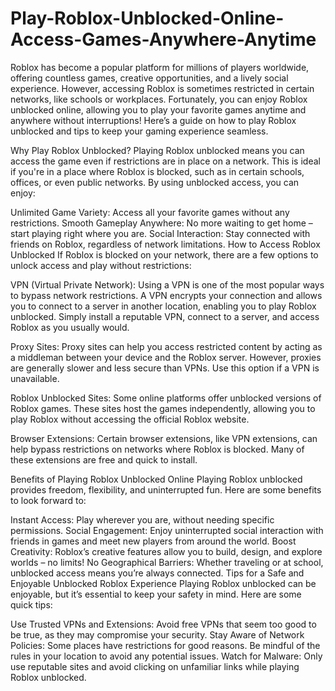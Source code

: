 # Play-Roblox-Unblocked-Online-Access-Games-Anywhere-Anytime
Roblox has become a popular platform for millions of players worldwide, offering countless games, creative opportunities, and a lively social experience. However, accessing Roblox is sometimes restricted in certain networks, like schools or workplaces. Fortunately, you can enjoy Roblox unblocked online, allowing you to play your favorite games anytime and anywhere without interruptions! Here’s a guide on how to play Roblox unblocked and tips to keep your gaming experience seamless.

Why Play Roblox Unblocked?
Playing Roblox unblocked means you can access the game even if restrictions are in place on a network. This is ideal if you're in a place where Roblox is blocked, such as in certain schools, offices, or even public networks. By using unblocked access, you can enjoy:

Unlimited Game Variety: Access all your favorite games without any restrictions.
Smooth Gameplay Anywhere: No more waiting to get home – start playing right where you are.
Social Interaction: Stay connected with friends on Roblox, regardless of network limitations.
How to Access Roblox Unblocked
If Roblox is blocked on your network, there are a few options to unlock access and play without restrictions:

VPN (Virtual Private Network): Using a VPN is one of the most popular ways to bypass network restrictions. A VPN encrypts your connection and allows you to connect to a server in another location, enabling you to play Roblox unblocked. Simply install a reputable VPN, connect to a server, and access Roblox as you usually would.

Proxy Sites: Proxy sites can help you access restricted content by acting as a middleman between your device and the Roblox server. However, proxies are generally slower and less secure than VPNs. Use this option if a VPN is unavailable.

Roblox Unblocked Sites: Some online platforms offer unblocked versions of Roblox games. These sites host the games independently, allowing you to play Roblox without accessing the official Roblox website.

Browser Extensions: Certain browser extensions, like VPN extensions, can help bypass restrictions on networks where Roblox is blocked. Many of these extensions are free and quick to install.

Benefits of Playing Roblox Unblocked Online
Playing Roblox unblocked provides freedom, flexibility, and uninterrupted fun. Here are some benefits to look forward to:

Instant Access: Play wherever you are, without needing specific permissions.
Social Engagement: Enjoy uninterrupted social interaction with friends in games and meet new players from around the world.
Boost Creativity: Roblox’s creative features allow you to build, design, and explore worlds – no limits!
No Geographical Barriers: Whether traveling or at school, unblocked access means you’re always connected.
Tips for a Safe and Enjoyable Unblocked Roblox Experience
Playing Roblox unblocked can be enjoyable, but it’s essential to keep your safety in mind. Here are some quick tips:

Use Trusted VPNs and Extensions: Avoid free VPNs that seem too good to be true, as they may compromise your security.
Stay Aware of Network Policies: Some places have restrictions for good reasons. Be mindful of the rules in your location to avoid any potential issues.
Watch for Malware: Only use reputable sites and avoid clicking on unfamiliar links while playing Roblox unblocked.
